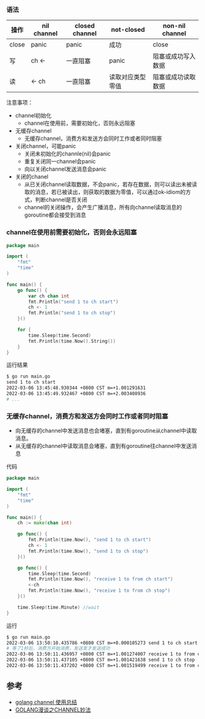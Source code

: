 ### 语法

| 操作 |	nil channel |	closed channel	| not-closed | non-nil channel
|--|--|--|--|--|
| close |	panic |	panic |	成功 |  close |
| 写 | ch <-	| 一直阻塞	| panic	| 阻塞或成功写入数据|
| 读 |  <- ch	| 一直阻塞	| 读取对应类型零值	| 阻塞或成功读取数据|

注意事项：

- channel初始化
  - channel在使用前，需要初始化，否则永远阻塞
- 无缓存channel
  - 无缓存channel，消费方和发送方会同时工作或者同时阻塞
- 关闭channel，可能panic
  - 关闭未初始化的channle(nil)会panic
  - 重复关闭同一channel会panic
  - 向以关闭channel发送消息会panic
- 关闭的chanel
  - 从已关闭channel读取数据，不会panic，若存在数据，则可以读出未被读取的消息，若已被读出，则获取的数据为零值，可以通过ok-idiom的方式，判断channel是否关闭
  - channel的关闭操作，会产生广播消息，所有向channel读取消息的goroutine都会接受到消息

### channel在使用前需要初始化，否则会永远阻塞

```go
package main

import (
	"fmt"
	"time"
)

func main() {
	go func() {
		var ch chan int
		fmt.Println("send 1 to ch start")
		ch <- 1
		fmt.Println("send 1 to ch stop")
	}()

	for {
		time.Sleep(time.Second)
		fmt.Println(time.Now().String())
	}
}
```

运行结果

```bash
$ go run main.go
send 1 to ch start
2022-03-06 13:45:48.930344 +0800 CST m=+1.001291631
2022-03-06 13:45:49.932467 +0800 CST m=+2.003408936
# ...
```

### 无缓存channel，消费方和发送方会同时工作或者同时阻塞

- 向无缓存的channel中发送消息也会堵塞，直到有goroutine从channel中读取消息。
- 从无缓存的channel中读取消息会堵塞，直到有goroutine往channel中发送消息

代码

```go
package main

import (
	"fmt"
	"time"
)

func main() {
	ch := make(chan int)

	go func() {
		fmt.Println(time.Now(), "send 1 to ch start")
		ch <- 1
		fmt.Println(time.Now(), "send 1 to ch stop")
	}()

	go func() {
		time.Sleep(time.Second)
		fmt.Println(time.Now(), "receive 1 to from ch start")
		<-ch
		fmt.Println(time.Now(), "receive 1 to from ch stop")
	}()

	time.Sleep(time.Minute) //wait
}
```

运行

```bash
$ go run main.go
2022-03-06 13:50:10.435786 +0800 CST m=+0.000105273 send 1 to ch start
# 等了1秒后，消费方开始消费，发送发才发送成功
2022-03-06 13:50:11.436957 +0800 CST m=+1.001274007 receive 1 to from ch start
2022-03-06 13:50:11.437105 +0800 CST m=+1.001421638 send 1 to ch stop
2022-03-06 13:50:11.437202 +0800 CST m=+1.001519499 receive 1 to from ch stop
```

## 参考

- [golang channel 使用总结](http://litang.me/post/golang-channel/)
- [GOLANG漫谈之CHANNEL妙法](https://ustack.io/2019-10-04-Golang%E6%BC%AB%E8%B0%88%E4%B9%8Bchannel%E5%A6%99%E6%B3%95.html)
